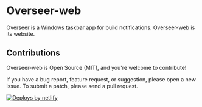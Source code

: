 # Overseer-web

Overseer is a Windows taskbar app for build notifications. Overseer-web is its website.

## Contributions
Overseer-web is Open Source (MIT), and you're welcome to contribute!

If you have a bug report, feature request, or suggestion, please open a new issue. To submit a patch, please send a pull request.

[![Deploys by netlify](https://www.netlify.com/img/global/badges/netlify-dark.svg)](https://www.netlify.com)